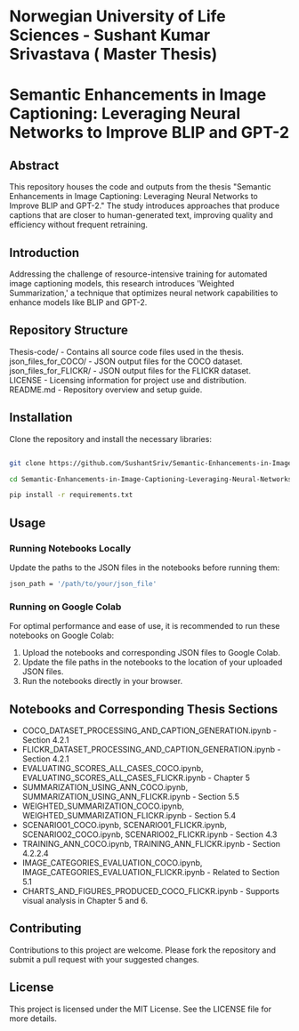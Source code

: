 # Norwegian University of Life Sciences - Sushant Kumar Srivastava ( Master Thesis)

# Semantic Enhancements in Image Captioning: Leveraging Neural Networks to Improve BLIP and GPT-2

## Abstract

This repository houses the code and outputs from the thesis "Semantic Enhancements in Image Captioning: Leveraging Neural Networks to Improve BLIP and GPT-2." The study introduces approaches that produce captions that are closer to human-generated text, improving quality and efficiency without frequent retraining.

## Introduction

Addressing the challenge of resource-intensive training for automated image captioning models, this research introduces 'Weighted Summarization,' a technique that optimizes neural network capabilities to enhance models like BLIP and GPT-2.

## Repository Structure
Thesis-code/ - Contains all source code files used in the thesis.<br />
json_files_for_COCO/ - JSON output files for the COCO dataset.<br />
json_files_for_FLICKR/ - JSON output files for the FLICKR dataset.<br />
LICENSE - Licensing information for project use and distribution. <br />
README.md - Repository overview and setup guide.


## Installation

Clone the repository and install the necessary libraries:

```bash

git clone https://github.com/SushantSriv/Semantic-Enhancements-in-Image-Captioning-Leveraging-Neural-Networks-to-Improve-BLIP-and-GPT-2.git

cd Semantic-Enhancements-in-Image-Captioning-Leveraging-Neural-Networks-to-Improve-BLIP-and-GPT-2

pip install -r requirements.txt

```
Usage
-----

### Running Notebooks Locally

Update the paths to the JSON files in the notebooks before running them:

```bash
json_path = '/path/to/your/json_file'
```

### Running on Google Colab

For optimal performance and ease of use, it is recommended to run these notebooks on Google Colab:

1.  Upload the notebooks and corresponding JSON files to Google Colab.
2.  Update the file paths in the notebooks to the location of your uploaded JSON files.
3.  Run the notebooks directly in your browser.

Notebooks and Corresponding Thesis Sections
-------------------------------------------

-   COCO_DATASET_PROCESSING_AND_CAPTION_GENERATION.ipynb - Section 4.2.1
-   FLICKR_DATASET_PROCESSING_AND_CAPTION_GENERATION.ipynb - Section 4.2.1
-   EVALUATING_SCORES_ALL_CASES_COCO.ipynb, EVALUATING_SCORES_ALL_CASES_FLICKR.ipynb - Chapter 5
-   SUMMARIZATION_USING_ANN_COCO.ipynb, SUMMARIZATION_USING_ANN_FLICKR.ipynb - Section 5.5
-   WEIGHTED_SUMMARIZATION_COCO.ipynb, WEIGHTED_SUMMARIZATION_FLICKR.ipynb - Section 5.4
-   SCENARIO01_COCO.ipynb, SCENARIO01_FLICKR.ipynb, SCENARIO02_COCO.ipynb, SCENARIO02_FLICKR.ipynb - Section 4.3
-   TRAINING_ANN_COCO.ipynb, TRAINING_ANN_FLICKR.ipynb - Section 4.2.2.4
-   IMAGE_CATEGORIES_EVALUATION_COCO.ipynb, IMAGE_CATEGORIES_EVALUATION_FLICKR.ipynb - Related to Section 5.1
-   CHARTS_AND_FIGURES_PRODUCED_COCO_FLICKR.ipynb - Supports visual analysis in Chapter 5 and 6.

Contributing
------------

Contributions to this project are welcome. Please fork the repository and submit a pull request with your suggested changes.

License
-------

This project is licensed under the MIT License. See the LICENSE file for more details.
